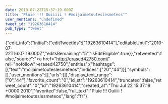 ```yaml
---
date: 2010-07-22T15:37:19.000Z
title: "Pluie !!! Ouiiiii ! #moijaimetouteslesmeteos″"
user_mentions: "undefined"
tweet_id: "19263610414"
pub_type: "tweet"
---
```

{"edit_info":{"initial":{"editTweetIds":["19263610414"],"editableUntil":"2010-07-22T16:07:19.000Z","editsRemaining":"5","isEditEligible":true}},"retweeted":false,"source":"<a href=\"http://erased42750.com\" rel=\"nofollow\">erased42750</a>","entities":{"hashtags":[{"text":"moijaimetouteslesmeteos","indices":["20","44"]}],"symbols":[],"user_mentions":[],"urls":[]},"display_text_range":["0","44"],"favorite_count":"0","id_str":"19263610414","truncated":false,"retweet_count":"0","id":"19263610414","created_at":"Thu Jul 22 15:37:19 +0000 2010","favorited":false,"full_text":"Pluie !!! Ouiiiii ! #moijaimetouteslesmeteos","lang":"fr"}
